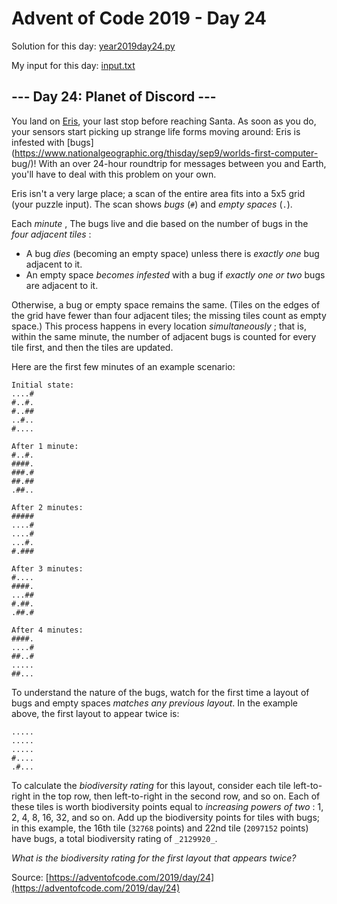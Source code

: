 # Advent of Code 2019 - Day 24

Solution for this day: [year2019day24.py](year2019day24.py)

My input for this day: [input.txt](input.txt)

## \--- Day 24: Planet of Discord ---

You land on [Eris](https://en.wikipedia.org/wiki/Eris_\(dwarf_planet\)), your
last stop before reaching Santa. As soon as you do, your sensors start picking
up strange life forms moving around: Eris is infested with
[bugs](https://www.nationalgeographic.org/thisday/sep9/worlds-first-computer-
bug/)! With an over 24-hour roundtrip for messages between you and Earth,
you'll have to deal with this problem on your own.

Eris isn't a very large place; a scan of the entire area fits into a 5x5 grid
(your puzzle input). The scan shows _bugs_ (`#`) and _empty spaces_ (`.`).

Each _minute_ , The bugs live and die based on the number of bugs in the _four
adjacent tiles_ :

  * A bug _dies_ (becoming an empty space) unless there is _exactly one_ bug adjacent to it.
  * An empty space _becomes infested_ with a bug if _exactly one or two_ bugs are adjacent to it.

Otherwise, a bug or empty space remains the same. (Tiles on the edges of the
grid have fewer than four adjacent tiles; the missing tiles count as empty
space.) This process happens in every location _simultaneously_ ; that is,
within the same minute, the number of adjacent bugs is counted for every tile
first, and then the tiles are updated.

Here are the first few minutes of an example scenario:

    
    
    Initial state:
    ....#
    #..#.
    #..##
    ..#..
    #....
    
    After 1 minute:
    #..#.
    ####.
    ###.#
    ##.##
    .##..
    
    After 2 minutes:
    #####
    ....#
    ....#
    ...#.
    #.###
    
    After 3 minutes:
    #....
    ####.
    ...##
    #.##.
    .##.#
    
    After 4 minutes:
    ####.
    ....#
    ##..#
    .....
    ##...
    

To understand the nature of the bugs, watch for the first time a layout of
bugs and empty spaces _matches any previous layout_. In the example above, the
first layout to appear twice is:

    
    
    .....
    .....
    .....
    #....
    .#...
    

To calculate the _biodiversity rating_ for this layout, consider each tile
left-to-right in the top row, then left-to-right in the second row, and so on.
Each of these tiles is worth biodiversity points equal to _increasing powers
of two_ : 1, 2, 4, 8, 16, 32, and so on. Add up the biodiversity points for
tiles with bugs; in this example, the 16th tile (`32768` points) and 22nd tile
(`2097152` points) have bugs, a total biodiversity rating of `_2129920_`.

_What is the biodiversity rating for the first layout that appears twice?_



Source: [https://adventofcode.com/2019/day/24](https://adventofcode.com/2019/day/24)
